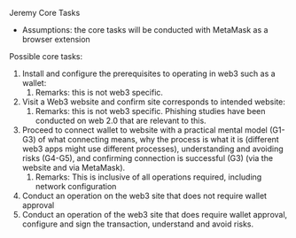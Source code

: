 Jeremy Core Tasks

* Assumptions: the core tasks will be conducted with MetaMask as a browser extension

Possible core tasks:

1) Install and configure the prerequisites to operating in web3 such as a wallet:
   1) Remarks: this is not web3 specific. 
2) Visit a Web3 website and confirm site corresponds to intended website:
   1) Remarks: this is not web3 specific. Phishing studies have been conducted on web 2.0 that are relevant to this. 
3) Proceed to connect wallet to website with a practical mental model (G1-G3) of what connecting means, why the process is what it is (different web3 apps might use different processes), understanding and avoiding risks (G4-G5), and confirming connection is successful (G3) (via the website and via MetaMask).
   1) Remarks: This is inclusive of all operations required, including network configuration
4) Conduct an operation on the web3 site that does not require wallet approval
5) Conduct an operation of the web3 site that does require wallet approval, configure and sign the transaction, understand and avoid risks.